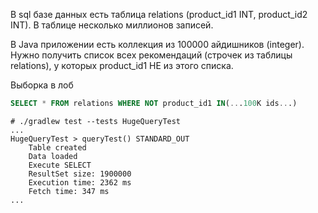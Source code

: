 В sql базе данных есть таблица relations (product_id1 INT, product_id2 INT). В таблице несколько миллионов записей.

В Java приложении есть коллекция из 100000 айдишников (integer). Нужно получить список всех рекомендаций (строчек из таблицы relations), у которых product_id1 НЕ из этого списка.

Выборка в лоб
```SQL
SELECT * FROM relations WHERE NOT product_id1 IN(...100K ids...)
```

```
# ./gradlew test --tests HugeQueryTest
...
HugeQueryTest > queryTest() STANDARD_OUT
    Table created
    Data loaded
    Execute SELECT
    ResultSet size: 1900000
    Execution time: 2362 ms
    Fetch time: 347 ms
...
```
